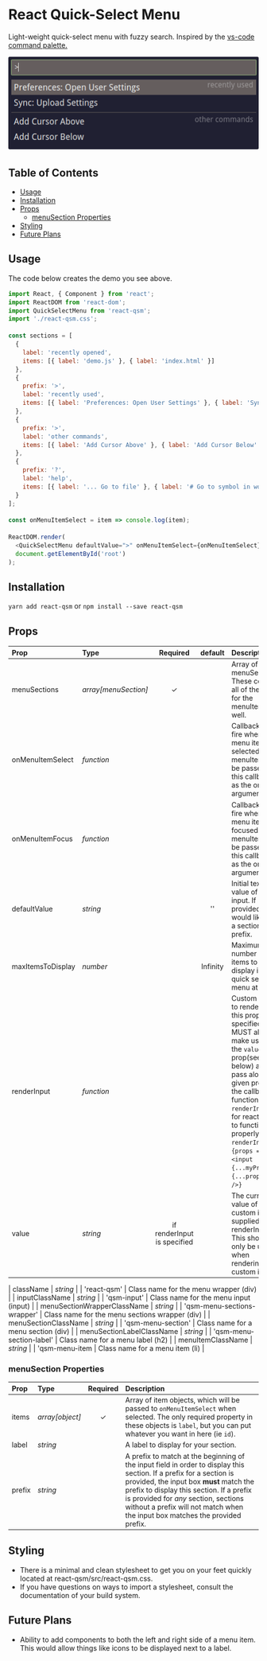 # React Quick-Select Menu

Light-weight quick-select menu with fuzzy search. Inspired by the [vs-code command palette.](https://code.visualstudio.com/docs/getstarted/userinterface#_command-palette)

![react-qsm demo](./assets/sample.gif)

## Table of Contents

- [Usage](#usage)
- [Installation](#installation)
- [Props](#props)
  - [menuSection Properties](#menusection-properties)
- [Styling](#styling)
- [Future Plans](#future-plans)

## Usage

The code below creates the demo you see above.

```javascript
import React, { Component } from 'react';
import ReactDOM from 'react-dom';
import QuickSelectMenu from 'react-qsm';
import './react-qsm.css';

const sections = [
  {
    label: 'recently opened',
    items: [{ label: 'demo.js' }, { label: 'index.html' }]
  },
  {
    prefix: '>',
    label: 'recently used',
    items: [{ label: 'Preferences: Open User Settings' }, { label: 'Sync: Upload Settings' }]
  },
  {
    prefix: '>',
    label: 'other commands',
    items: [{ label: 'Add Cursor Above' }, { label: 'Add Cursor Below' }]
  },
  {
    prefix: '?',
    label: 'help',
    items: [{ label: '... Go to file' }, { label: '# Go to symbol in workspace' }]
  }
];

const onMenuItemSelect = item => console.log(item);

ReactDOM.render(
  <QuickSelectMenu defaultValue=">" onMenuItemSelect={onMenuItemSelect} menuSections={sections} />,
  document.getElementById('root')
);
```

## Installation

`yarn add react-qsm` or `npm install --save react-qsm`

## Props

| Prop              | Type                 |          Required           | default  | Description                                                                                                                                                                                                                                                                          |
| :---------------- | :------------------- | :-------------------------: | :------: | :----------------------------------------------------------------------------------------------------------------------------------------------------------------------------------------------------------------------------------------------------------------------------------- |
| menuSections      | _array[menuSection]_ |          &#x2713;           |          | Array of menuSections. These contain all of the data for the menuItems as well.                                                                                                                                                                                                      |
| onMenuItemSelect  | _function_           |                             |          | Callback to fire when a menu item is selected. A menuItem will be passed into this callback as the only argument.                                                                                                                                                                    |
| onMenuItemFocus   | _function_           |                             |          | Callback to fire when a menu item is focused. A menuItem will be passed into this callback as the only argument.                                                                                                                                                                     |
| defaultValue      | _string_             |                             |    ''    | Initial text value of the input. If provided, this would likely be a section prefix.                                                                                                                                                                                                 |
| maxItemsToDisplay | _number_             |                             | Infinity | Maximum number of items to display in the quick select menu at once .                                                                                                                                                                                                                |
| renderInput       | _function_           |                             |          | Custom input to render. If this prop is specified, you MUST also make use of the `value` prop(see below) and pass along the given props to the callback function of `renderInput` for react-qsm to function properly. IE: `renderInput={props => <input {...myProps} {...props} />}` |
| value             | _string_             | if renderInput is specified |          | The current value of the custom input supplied to renderInput. This should only be used when rendering a custom input.                                                                                                                                                               |

| className | _string_ | | 'react-qsm' | Class name for the menu wrapper (div) |
| inputClassName | _string_ | | 'qsm-input' | Class name for the menu input (input) |
| menuSectionWrapperClassName | _string_ | | 'qsm-menu-sections-wrapper' | Class name for the menu sections wrapper (div) |
| menuSectionClassName | _string_ | | 'qsm-menu-section' | Class name for a menu section (div) |
| menuSectionLabelClassName | _string_ | | 'qsm-menu-section-label' | Class name for a menu label (h2) |
| menuItemClassName | _string_ | | 'qsm-menu-item | Class name for a menu item (li) |

### menuSection Properties

| Prop   | Type            | Required | Description                                                                                                                                                                                                                                                                                                                         |
| :----- | :-------------- | :------: | :---------------------------------------------------------------------------------------------------------------------------------------------------------------------------------------------------------------------------------------------------------------------------------------------------------------------------------- |
| items  | _array[object]_ | &#x2713; | Array of item objects, which will be passed to `onMenuItemSelect` when selected. The only required property in these objects is `label`, but you can put whatever you want in here (ie `id`).                                                                                                                                       |
| label  | _string_        |          | A label to display for your section.                                                                                                                                                                                                                                                                                                |
| prefix | _string_        |          | A prefix to match at the beginning of the input field in order to display this section. If a prefix for a section is provided, the input box **must** match the prefix to display this section. If a prefix is provided for _any_ section, sections without a prefix will not match when the input box matches the provided prefix. |

## Styling

- There is a minimal and clean stylesheet to get you on your feet quickly located at react-qsm/src/react-qsm.css.
- If you have questions on ways to import a stylesheet, consult the documentation of your build system.

## Future Plans

- Ability to add components to both the left and right side of a menu item. This would allow things like icons to be displayed next to a label.
